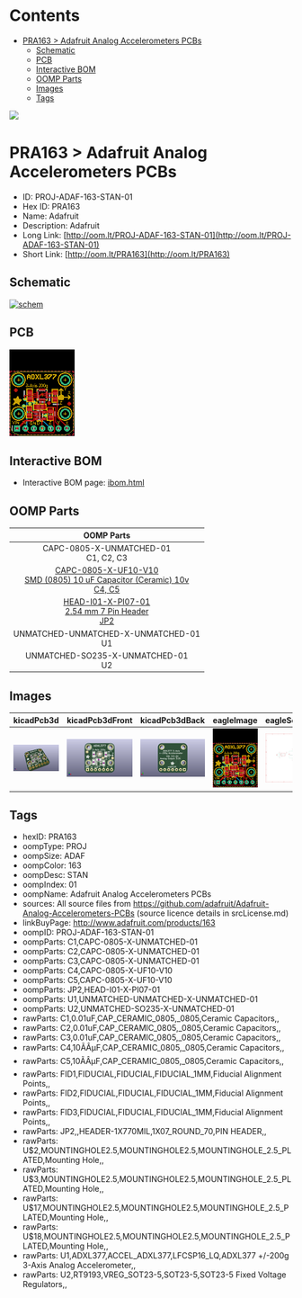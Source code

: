 



Contents
========

* [PRA163 > Adafruit Analog Accelerometers PCBs](#pra163--adafruit-analog-accelerometers-pcbs)
	* [Schematic](#schematic)
	* [PCB](#pcb)
	* [Interactive BOM](#interactive-bom)
	* [OOMP Parts](#oomp-parts)
	* [Images](#images)
	* [Tags](#tags)
  
![][im]
# PRA163 > Adafruit Analog Accelerometers PCBs

- ID: PROJ-ADAF-163-STAN-01
- Hex ID: PRA163
- Name: Adafruit
- Description: Adafruit
- Long Link: [http://oom.lt/PROJ-ADAF-163-STAN-01](http://oom.lt/PROJ-ADAF-163-STAN-01)
- Short Link: [http://oom.lt/PRA163](http://oom.lt/PRA163)

## Schematic
  
[![schem](eagleSchemImage.png)](eagleSchemImage.png)
## PCB
  
[![pcb](eagleImage.png)](eagleImage.png)
## Interactive BOM

- Interactive BOM page: [ibom.html](https://htmlpreview.github.io/?https://github.com/oomlout/oomlout_OOMP_projects/blob/main/PROJ-ADAF-163-STAN-01/kicad/bom/ibom.html)

## OOMP Parts
  

|OOMP Parts|
| :---: |
|CAPC-0805-X-UNMATCHED-01<BR>C1, C2, C3|
|[CAPC-0805-X-UF10-V10<br> SMD (0805) 10 uF Capacitor (Ceramic) 10v<br> C4, C5](https://github.com/oomlout/oomlout_OOMP_parts/tree/main/CAPC-0805-X-UF10-V10/)|
|[HEAD-I01-X-PI07-01<br> 2.54 mm 7 Pin Header<br> JP2](https://github.com/oomlout/oomlout_OOMP_parts/tree/main/HEAD-I01-X-PI07-01/)|
|UNMATCHED-UNMATCHED-X-UNMATCHED-01<BR>U1|
|UNMATCHED-SO235-X-UNMATCHED-01<BR>U2|

## Images
  
  

|kicadPcb3d|kicadPcb3dFront|kicadPcb3dBack|eagleImage|eagleSchemImage|
| :---: | :---: | :---: | :---: | :---: |
|[![kicadPcb3d](kicadPcb3d_140.png)](kicadPcb3d.png)|[![kicadPcb3dFront](kicadPcb3dFront_140.png)](kicadPcb3dFront.png)|[![kicadPcb3dBack](kicadPcb3dBack_140.png)](kicadPcb3dBack.png)|[![eagleImage](eagleImage_140.png)](eagleImage.png)|[![eagleSchemImage](eagleSchemImage_140.png)](eagleSchemImage.png)|

## Tags

- hexID: PRA163
- oompType: PROJ
- oompSize: ADAF
- oompColor: 163
- oompDesc: STAN
- oompIndex: 01
- oompName: Adafruit Analog Accelerometers PCBs
- sources: All source files from https://github.com/adafruit/Adafruit-Analog-Accelerometers-PCBs (source licence details in srcLicense.md)
- linkBuyPage: http://www.adafruit.com/products/163
- oompID: PROJ-ADAF-163-STAN-01
- oompParts: C1,CAPC-0805-X-UNMATCHED-01
- oompParts: C2,CAPC-0805-X-UNMATCHED-01
- oompParts: C3,CAPC-0805-X-UNMATCHED-01
- oompParts: C4,CAPC-0805-X-UF10-V10
- oompParts: C5,CAPC-0805-X-UF10-V10
- oompParts: JP2,HEAD-I01-X-PI07-01
- oompParts: U1,UNMATCHED-UNMATCHED-X-UNMATCHED-01
- oompParts: U2,UNMATCHED-SO235-X-UNMATCHED-01
- rawParts: C1,0.01uF,CAP_CERAMIC_0805,_0805,Ceramic Capacitors,,
- rawParts: C2,0.01uF,CAP_CERAMIC_0805,_0805,Ceramic Capacitors,,
- rawParts: C3,0.01uF,CAP_CERAMIC_0805,_0805,Ceramic Capacitors,,
- rawParts: C4,10ÃÂµF,CAP_CERAMIC_0805,_0805,Ceramic Capacitors,,
- rawParts: C5,10ÃÂµF,CAP_CERAMIC_0805,_0805,Ceramic Capacitors,,
- rawParts: FID1,FIDUCIAL,FIDUCIAL,FIDUCIAL_1MM,Fiducial Alignment Points,,
- rawParts: FID2,FIDUCIAL,FIDUCIAL,FIDUCIAL_1MM,Fiducial Alignment Points,,
- rawParts: FID3,FIDUCIAL,FIDUCIAL,FIDUCIAL_1MM,Fiducial Alignment Points,,
- rawParts: JP2,,HEADER-1X770MIL,1X07_ROUND_70,PIN HEADER,,
- rawParts: U$2,MOUNTINGHOLE2.5,MOUNTINGHOLE2.5,MOUNTINGHOLE_2.5_PLATED,Mounting Hole,,
- rawParts: U$3,MOUNTINGHOLE2.5,MOUNTINGHOLE2.5,MOUNTINGHOLE_2.5_PLATED,Mounting Hole,,
- rawParts: U$17,MOUNTINGHOLE2.5,MOUNTINGHOLE2.5,MOUNTINGHOLE_2.5_PLATED,Mounting Hole,,
- rawParts: U$18,MOUNTINGHOLE2.5,MOUNTINGHOLE2.5,MOUNTINGHOLE_2.5_PLATED,Mounting Hole,,
- rawParts: U1,ADXL377,ACCEL_ADXL377,LFCSP16_LQ,ADXL377 +/-200g 3-Axis Analog Accelerometer,,
- rawParts: U2,RT9193,VREG_SOT23-5,SOT23-5,SOT23-5 Fixed Voltage Regulators,,



[im]: kicadPcb3d_450.png
